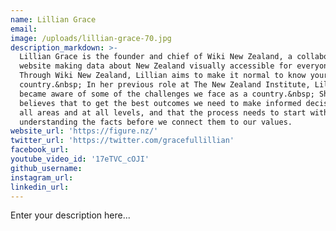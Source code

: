 ```yaml
---
name: Lillian Grace
email:
image: /uploads/lillian-grace-70.jpg
description_markdown: >-
  Lillian Grace is the founder and chief of Wiki New Zealand, a collaborative
  website making data about New Zealand visually accessible for everyone.&nbsp;
  Through Wiki New Zealand, Lillian aims to make it normal to know your
  country.&nbsp; In her previous role at The New Zealand Institute, Lillian
  became aware of some of the challenges we face as a country.&nbsp; She
  believes that to get the best outcomes we need to make informed decisions in
  all areas and at all levels, and that the process needs to start with
  understanding the facts before we connect them to our values.
website_url: 'https://figure.nz/'
twitter_url: 'https://twitter.com/gracefullillian'
facebook_url:
youtube_video_id: '17eTVC_cOJI'
github_username:
instagram_url:
linkedin_url:
---
```


Enter your description here...
